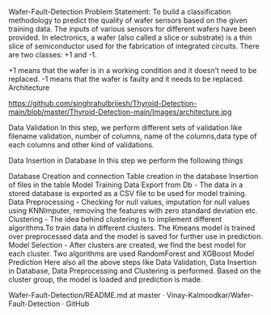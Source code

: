 Wafer-Fault-Detection
Problem Statement:
To build a classification methodology to predict the quality of wafer sensors based on the given training data. The inputs of various sensors for different wafers have been provided. In electronics, a wafer (also called a slice or substrate) is a thin slice of semiconductor used for the fabrication of integrated circuits. There are two classes: +1 and -1.

+1 means that the wafer is in a working condition and it doesn’t need to be replaced.
-1 means that the wafer is faulty and it needs to be replaced.
Architecture

https://github.com/singhrahulbrijesh/Thyroid-Detection-main/blob/master/Thyroid-Detection-main/Images/architecture.jpg

Data Validation
In this step, we perform different sets of validation like filename validation, number of columns, name of the columns,data type of each columns and other kind of validations.

Data Insertion in Database
In this step we perform the following things

Database Creation and connection
Table creation in the database
Insertion of files in the table
Model Training
Data Export from Db - The data in a stored database is exported as a CSV file to be used for model training.
Data Preprocessing - Checking for null values, imputation for null values using KNNImputer, removing the features with zero standard deviation etc.
Clustering - The idea behind clustering is to implement different algorithms.To train data in different clusters. The Kmeans model is trained over preprocessed data and the model is saved for further use in prediction.
Model Selection - After clusters are created, we find the best model for each cluster. Two algorithms are used RandomForest and XGBoost
Model Prediction
Here also all the above steps like Data Validation, Data Insertion in Database, Data Preprocessing and Clustering is performed. Based on the cluster group, the model is loaded and prediction is made.

Wafer-Fault-Detection/README.md at master · Vinay-Kalmoodkar/Wafer-Fault-Detection · GitHub
